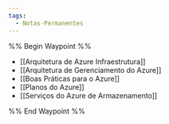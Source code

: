 ```yaml
---
tags:
  - Notas-Permanentes
---
```


%% Begin Waypoint %%
- [[Arquitetura de Azure Infraestrutura]]
- [[Arquitetura de Gerenciamento do Azure]]
- [[Boas Práticas para o Azure]]
- [[Planos do Azure]]
- [[Serviços do Azure de Armazenamento]]

%% End Waypoint %%
